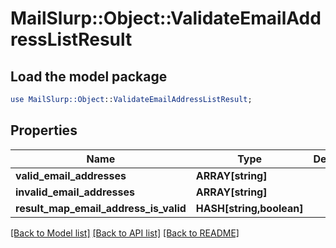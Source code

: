 # MailSlurp::Object::ValidateEmailAddressListResult

## Load the model package
```perl
use MailSlurp::Object::ValidateEmailAddressListResult;
```

## Properties
Name | Type | Description | Notes
------------ | ------------- | ------------- | -------------
**valid_email_addresses** | **ARRAY[string]** |  | 
**invalid_email_addresses** | **ARRAY[string]** |  | 
**result_map_email_address_is_valid** | **HASH[string,boolean]** |  | 

[[Back to Model list]](../README#documentation-for-models) [[Back to API list]](../README#documentation-for-api-endpoints) [[Back to README]](../README)


